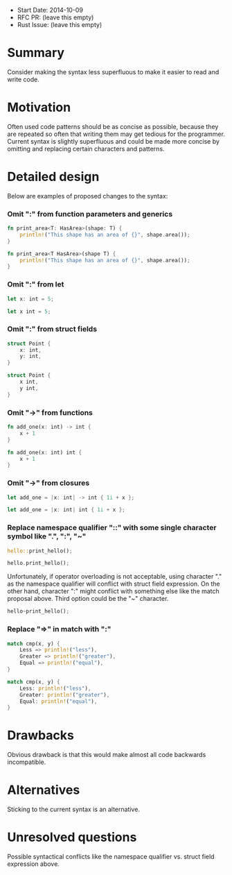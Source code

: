 - Start Date: 2014-10-09 
- RFC PR: (leave this empty)
- Rust Issue: (leave this empty)

# Summary

Consider making the syntax less superfluous to make it easier to read and write code.

# Motivation

Often used code patterns should be as concise as possible, 
because they are repeated so often that writing them may get tedious for the programmer.
Current syntax is slightly superfluous and 
could be made more concise by omitting and replacing certain characters and patterns.

# Detailed design

Below are examples of proposed changes to the syntax:

### Omit ":" from function parameters and generics
```rust
fn print_area<T: HasArea>(shape: T) {
    println!("This shape has an area of {}", shape.area());
}
```
```rust
fn print_area<T HasArea>(shape T) {
    println!("This shape has an area of {}", shape.area());
}
```

### Omit ":" from let
```rust
let x: int = 5;
```
```rust
let x int = 5;
```

### Omit ":" from struct fields
```rust
struct Point {
    x: int,
    y: int,
}
```
```rust
struct Point {
    x int,
    y int,
}
```

### Omit "->" from functions
```rust
fn add_one(x: int) -> int {
    x + 1
}
```
```rust
fn add_one(x: int) int {
    x + 1
}
```

### Omit "->" from closures
```rust
let add_one = |x: int| -> int { 1i + x };
```
```rust
let add_one = |x: int| int { 1i + x };
```

### Replace namespace qualifier "::" with some single character symbol like ".", ":", "~"
```rust
hello::print_hello();
```
```rust
hello.print_hello(); 
```
Unfortunately, if operator overloading is not acceptable, 
using character "." as the namespace qualifier will conflict with struct field expression.
On the other hand, character ":" might conflict with something else like the match proposal above.
Third option could be the "~" character.
```rust
hello~print_hello(); 
```

### Replace "=>" in match with ":"
```rust
match cmp(x, y) {
    Less => println!("less"),
    Greater => println!("greater"),
    Equal => println!("equal"),
}
```
```rust
match cmp(x, y) {
    Less: println!("less"),
    Greater: println!("greater"),
    Equal: println!("equal"),
}
```

    

# Drawbacks

Obvious drawback is that this would make almost all code backwards incompatible.


# Alternatives

Sticking to the current syntax is an alternative.

# Unresolved questions

Possible syntactical conflicts like the namespace qualifier vs. struct field expression above.
